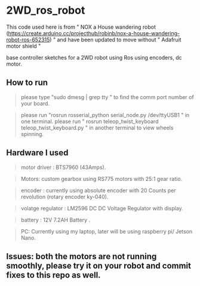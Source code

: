 # 2WD_ros_robot
This code used here is from " NOX a House wandering robot  (https://create.arduino.cc/projecthub/robinb/nox-a-house-wandering-robot-ros-652315) " and have been updated to move without " Adafruit motor shield "

base controller sketches for a 2WD robot using Ros using encoders, dc motor.

## How to run

> please type "sudo dmesg | grep tty " to find the comm port number of your board.

> please run "rosrun rosserial_python serial_node.py /dev/ttyUSB1 "  in one terminal.
> please run  " rosrun teleop_twist_keyboard teleop_twist_keyboard.py "  in another terminal to view wheels spinning.


## Hardware I used 

> motor driver : BTS7960  (43Amps).

> Motors: custom gearbox using RS775 motors with 25:1 gear ratio.

> encoder : currently using absolute encoder with 20 Counts per revolution (rotary encoder ky-040).

> volatge regulator : LM2596 DC DC Voltage Regulator with display.

> battery : 12V 7.2AH Battery .

> PC: Currently using my laptop, later will be using raspberry pi/ Jetson Nano.

## Issues: both the motors are not running smoothly, please try it on your robot and commit fixes to this repo as well.

